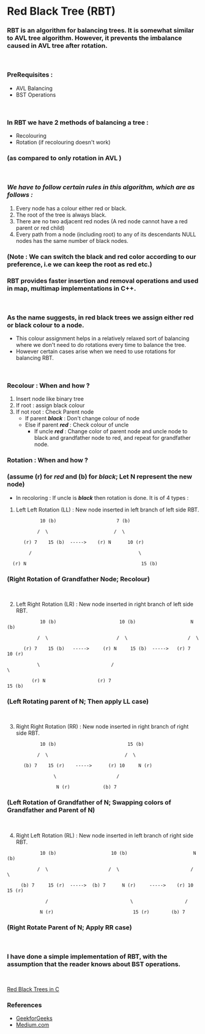# Red Black Tree (RBT)

### RBT is an algorithm for balancing trees. It is somewhat similar to AVL tree algorithm. However, it prevents the imbalance caused in AVL tree after rotation.
<br>

### PreRequisites : 
- AVL Balancing
- BST Operations
<br>

### In RBT we have 2 methods of balancing a tree :
 - Recolouring
 - Rotation (if recolouring doesn't work)
### (as compared to only rotation in AVL )
<br>

### ***We have to follow certain rules in this algorithm, which are as follows :***
 1. Every node has a colour either red or black.
 2. The root of the tree is always black.
 3. There are no two adjacent red nodes (A red node cannot have a red parent or red child)
 4. Every path from a node (including root) to any of its descendants NULL nodes has the same number of black nodes.

### (Note : We can switch the black and red color according to our preference, i.e we can keep the root as red etc.)

### RBT provides faster insertion and removal operations and used in map, multimap implementations in C++.
<br>

### As the name suggests, in red black trees we assign either red or black colour to a node. 
 - This colour assignment helps in a relatively relaxed sort of balancing where we don't need to do rotations every time to balance the tree.
 - However certain cases arise when we need to use rotations for balancing RBT.
<br>

### Recolour : When and how ?
 1. Insert node like binary tree
 2. If root : assign black colour
 3. If not root : Check Parent node 
    - If parent ***black*** : Don't change colour of node
    - Else if parent ***red*** : Check colour of uncle 
       - If uncle ***red*** : Change color of parent node and uncle node to black and grandfather node to red, and repeat for grandfather node. 

### Rotation : When and how ?
### (assume (r) for ***red*** and (b) for ***black***; Let N represent the new node)
- In recoloring : If uncle is ***black*** then rotation is done. It is of 4 types :
1. Left Left Rotation   (LL) : New node inserted in left branch of left side RBT.
```
            10 (b)                      7 (b)

           /  \                        /  \ 
                        
      (r) 7    15 (b)  ----->    (r) N      10 (r)

        /                                       \

  (r) N                                          15 (b)
```
### (Right Rotation of Grandfather Node; Recolour)
<br>

2. Left Right Rotation  (LR) : New node inserted in right branch of left side RBT.
```
            10 (b)                       10 (b)                    N (b)
  
           /  \                         /  \                      /  \
  
      (r) 7    15 (b)   ----->     (r) N     15 (b)  ----->   (r) 7     10 (r)
  
           \                          /                                  \
  
         (r) N                   (r) 7                                    15 (b)
```
### (Left Rotating parent of N; Then apply LL case)
<br>

3. Right Right Rotation (RR) : New node inserted in right branch of right side RBT.
```
            10 (b)                          15 (b)
   
           /  \                            /  \
   
      (b) 7    15 (r)    ----->      (r) 10     N (r)
   
                 \                      /
    
                  N (r)            (b) 7
```
### (Left Rotation of Grandfather of N; Swapping colors of Grandfather and Parent of N)
<br>

4. Right Left Rotation  (RL) : New node inserted in left branch of right side RBT.
```
            10 (b)                    10 (b)                        N (b)

           /  \                      /  \                          /  \

     (b) 7     15 (r)  ----->  (b) 7      N (r)     ----->    (r) 10    15 (r)
              
              /                              \                   /            
             
            N (r)                             15 (r)        (b) 7
```
### (Right Rotate Parent of N; Apply RR case)
<br>

### I have done a simple implementation of RBT, with the assumption that the reader knows about BST operations.
<br>

[Red Black Trees in C]()
<br>

### References
- [GeekforGeeks](https://www.geeksforgeeks.org/red-black-tree-set-2-insert/)
- [Medium.com](https://medium.com/@ben.tom.vincent/why-use-a-red-black-tree-over-a-regular-binary-search-tree-a63857916907)







